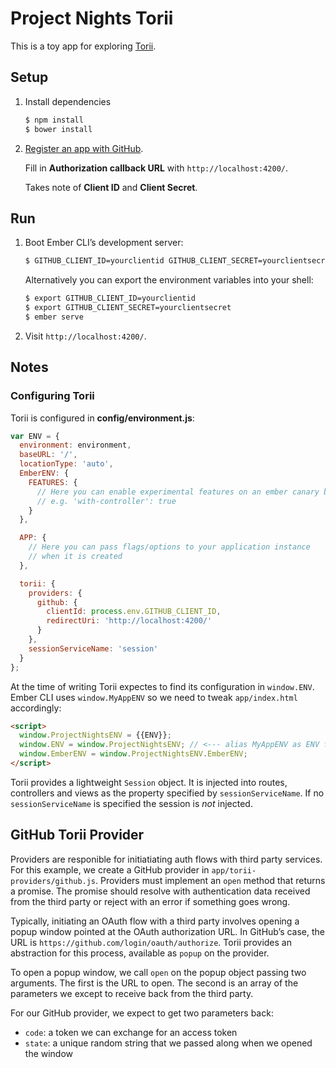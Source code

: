 # Project Nights Torii

This is a toy app for exploring [Torii](https://github.com/Vestorly/torii).

## Setup

1. Install dependencies

   ```sh
   $ npm install
   $ bower install
   ```

2. [Register an app with GitHub](https://github.com/settings/applications/new).

   Fill in **Authorization callback URL** with `http://localhost:4200/`.

   Takes note of **Client ID** and **Client Secret**.

## Run

1. Boot Ember CLI’s development server:

   ```sh
   $ GITHUB_CLIENT_ID=yourclientid GITHUB_CLIENT_SECRET=yourclientsecret ember serve
   ```

   Alternatively you can export the environment variables into your shell:

   ```sh
   $ export GITHUB_CLIENT_ID=yourclientid
   $ export GITHUB_CLIENT_SECRET=yourclientsecret
   $ ember serve
   ```

2. Visit `http://localhost:4200/`.

## Notes

### Configuring Torii

Torii is configured in **config/environment.js**:

```js
var ENV = {
  environment: environment,
  baseURL: '/',
  locationType: 'auto',
  EmberENV: {
    FEATURES: {
      // Here you can enable experimental features on an ember canary build
      // e.g. 'with-controller': true
    }
  },

  APP: {
    // Here you can pass flags/options to your application instance
    // when it is created
  },

  torii: {
    providers: {
      github: {
        clientId: process.env.GITHUB_CLIENT_ID,
        redirectUri: 'http://localhost:4200/'
      }
    },
    sessionServiceName: 'session'
  }
};
```

At the time of writing Torii expectes to find its configuration in
`window.ENV`. Ember CLI uses `window.MyAppENV` so we need to tweak
`app/index.html` accordingly:

```html
<script>
  window.ProjectNightsENV = {{ENV}};
  window.ENV = window.ProjectNightsENV; // <--- alias MyAppENV as ENV for Torii
  window.EmberENV = window.ProjectNightsENV.EmberENV;
</script>
```

Torii provides a lightweight `Session` object. It is injected into routes,
controllers and views as the property specified by `sessionServiceName`.
If no `sessionServiceName` is specified the session is *not* injected.

## GitHub Torii Provider

Providers are responible for initiatiating auth flows with third party
services. For this example, we create a GitHub provider in
`app/torii-providers/github.js`. Providers must implement an `open` method that
returns a promise. The promise should resolve with authentication data received
from the third party or reject with an error if something goes wrong.

Typically, initiating an OAuth flow with a third party involves opening a popup
window pointed at the OAuth authorization URL. In GitHub’s case, the URL is
`https://github.com/login/oauth/authorize`. Torii provides an abstraction for
this process, available as `popup` on the provider.

To open a popup window, we call `open` on the popup object passing two
arguments. The first is the URL to open. The second is an array of the
parameters we except to receive back from the third party.

For our GitHub provider, we expect to get two parameters back:

- `code`: a token we can exchange for an access token
- `state`: a unique random string that we passed along when we opened the window
